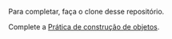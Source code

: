 Para completar, faça o clone desse repositório.

Complete a [Prática de construção de objetos](https://developer.mozilla.org/pt-BR/docs/Aprender/JavaScript/Objetos/Object_building_practice).
